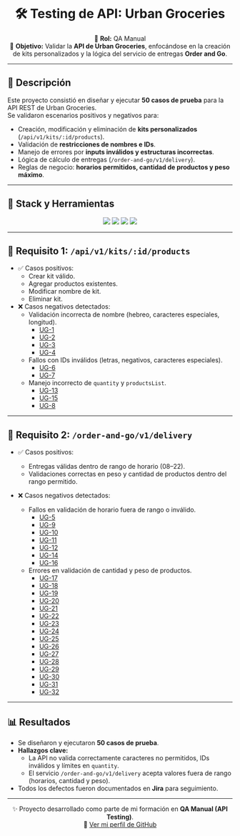 <div align="center">

# 🛠 Testing de API: Urban Groceries  

📌 **Rol:** QA Manual  
📌 **Objetivo:** Validar la **API de Urban Groceries**, enfocándose en la creación de kits personalizados y la lógica del servicio de entregas **Order and Go**.  

</div>

---

## 📑 Descripción
Este proyecto consistió en diseñar y ejecutar **50 casos de prueba** para la API REST de Urban Groceries.  
Se validaron escenarios positivos y negativos para:  

- Creación, modificación y eliminación de **kits personalizados** (`/api/v1/kits/:id/products`).  
- Validación de **restricciones de nombres e IDs**.  
- Manejo de errores por **inputs inválidos y estructuras incorrectas**.  
- Lógica de cálculo de entregas (`/order-and-go/v1/delivery`).  
- Reglas de negocio: **horarios permitidos, cantidad de productos y peso máximo**.  

---

## 🧰 Stack y Herramientas
<p align="center">
  <img src="https://img.shields.io/badge/Postman-FF6C37?style=for-the-badge&logo=postman&logoColor=white"/>
  <img src="https://img.shields.io/badge/Jira-0052CC?style=for-the-badge&logo=jira&logoColor=white"/>
  <img src="https://img.shields.io/badge/REST%20API-25D366?style=for-the-badge&logo=fastapi&logoColor=white"/>
  <img src="https://img.shields.io/badge/JSON-000000?style=for-the-badge&logo=json&logoColor=white"/>
</p>

---

## 🔹 Requisito 1: `/api/v1/kits/:id/products`

- ✅ Casos positivos:  
  - Crear kit válido.  
  - Agregar productos existentes.  
  - Modificar nombre de kit.  
  - Eliminar kit.  
- ❌ Casos negativos detectados:  
  - Validación incorrecta de nombre (hebreo, caracteres especiales, longitud).  
    - [UG-1](https://monivascod.atlassian.net/browse/UG-1)  
    - [UG-2](https://monivascod.atlassian.net/browse/UG-2)  
    - [UG-3](https://monivascod.atlassian.net/browse/UG-3)  
    - [UG-4](https://monivascod.atlassian.net/browse/UG-4)  
  - Fallos con IDs inválidos (letras, negativos, caracteres especiales).  
    - [UG-6](https://monivascod.atlassian.net/browse/UG-6)  
    - [UG-7](https://monivascod.atlassian.net/browse/UG-7)  
  - Manejo incorrecto de `quantity` y `productsList`.  
    - [UG-13](https://monivascod.atlassian.net/browse/UG-13)  
    - [UG-15](https://monivascod.atlassian.net/browse/UG-15)  
    - [UG-8](https://monivascod.atlassian.net/browse/UG-8)  

---

## 🔹 Requisito 2: `/order-and-go/v1/delivery`

- ✅ Casos positivos:  
  - Entregas válidas dentro de rango de horario (08–22).  
  - Validaciones correctas en peso y cantidad de productos dentro del rango permitido.  

- ❌ Casos negativos detectados:  
  - Fallos en validación de horario fuera de rango o inválido.  
    - [UG-5](https://monivascod.atlassian.net/browse/UG-5)  
    - [UG-9](https://monivascod.atlassian.net/browse/UG-9)  
    - [UG-10](https://monivascod.atlassian.net/browse/UG-10)  
    - [UG-11](https://monivascod.atlassian.net/browse/UG-11)  
    - [UG-12](https://monivascod.atlassian.net/browse/UG-12)  
    - [UG-14](https://monivascod.atlassian.net/browse/UG-14)  
    - [UG-16](https://monivascod.atlassian.net/browse/UG-16)  
  - Errores en validación de cantidad y peso de productos.  
    - [UG-17](https://monivascod.atlassian.net/browse/UG-17)  
    - [UG-18](https://monivascod.atlassian.net/browse/UG-18)  
    - [UG-19](https://monivascod.atlassian.net/browse/UG-19)  
    - [UG-20](https://monivascod.atlassian.net/browse/UG-20)  
    - [UG-21](https://monivascod.atlassian.net/browse/UG-21)  
    - [UG-22](https://monivascod.atlassian.net/browse/UG-22)  
    - [UG-23](https://monivascod.atlassian.net/browse/UG-23)  
    - [UG-24](https://monivascod.atlassian.net/browse/UG-24)  
    - [UG-25](https://monivascod.atlassian.net/browse/UG-25)  
    - [UG-26](https://monivascod.atlassian.net/browse/UG-26)  
    - [UG-27](https://monivascod.atlassian.net/browse/UG-27)  
    - [UG-28](https://monivascod.atlassian.net/browse/UG-28)  
    - [UG-29](https://monivascod.atlassian.net/browse/UG-29)  
    - [UG-30](https://monivascod.atlassian.net/browse/UG-30)  
    - [UG-31](https://monivascod.atlassian.net/browse/UG-31)  
    - [UG-32](https://monivascod.atlassian.net/browse/UG-32)  

---

## 📊 Resultados
- Se diseñaron y ejecutaron **50 casos de prueba**.  
- **Hallazgos clave:**  
  - La API no valida correctamente caracteres no permitidos, IDs inválidos y límites en `quantity`.  
  - El servicio `/order-and-go/v1/delivery` acepta valores fuera de rango (horarios, cantidad y peso).  
- Todos los defectos fueron documentados en **Jira** para seguimiento.  

---

<div align="center">

✨ Proyecto desarrollado como parte de mi formación en **QA Manual (API Testing)**.  
🔗 [Ver mi perfil de GitHub](https://github.com/monicavascod)  

</div>
